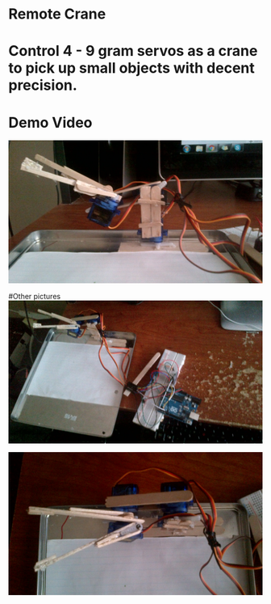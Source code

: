 # Remote Crane
# Control 4 - 9 gram servos as a crane to pick up small objects with decent precision. 

# Demo Video
[![ScreenShot](https://github.com/InderPabla/RemoteCrane/blob/master/2.jpg)](http://CrxVyGLnWhg)

#Other pictures
![Alt text](https://github.com/InderPabla/RemoteCrane/blob/master/1.jpg "")

![Alt text](https://github.com/InderPabla/RemoteCrane/blob/master/3.jpg "")
